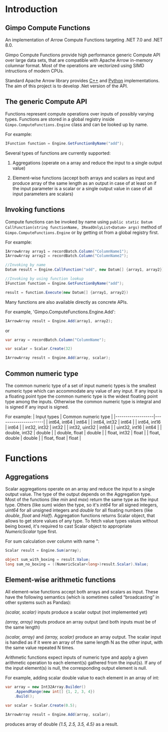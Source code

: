 # Introduction

## Gimpo Compute Functions

An implementation of Arrow Compute Functions targeting .NET 7.0 and .NET 8.0.

Gimpo Compute Functions provide high performance generic Compute API over large data sets, that are compatible with Apache Arrow in-memory columnar format. Most of the operations are vectorized using SIMD intructions of modern CPUs. 

Standard Apache Arrow library provides [C++](https://arrow.apache.org/docs/cpp/compute.html) and [Python](https://arrow.apache.org/docs/python/compute.html) implementations. The aim of this project is to develop .Net version of the API. 


## The generic Compute API
Functions represent compute operations over inputs of possibly varying types. 
Functions are stored in a global registry inside `Gimpo.ComputeFunctions.Engine` class and can be looked up by name.

For example:
```C#
IFunction function = Engine.GetFunctionByName("add");
```

Several types of functions are currently supported:

1. Aggregations (operate on a array and reduce the input to a single output value)

2. Element-wise functions (accept both arrays and scalars as input and produce array of the same length as an output in case of at least on if the input parameter is a scalar or a single output value in case of all input parameters are scalars)

## Invoking functions

Compute functions can be invoked by name using `public static Datum CallFunction(string functionName, IReadOnlyList<Datum> args)` method of `Gimpo.ComputeFunctions.Engine` or by getting ot from a global registry first.

For example:
```C#
IArrowArray array1 = recordBatch.Column("ColumnName1");
IArrowArray array2 = recordBatch.Column("ColumnName2");

//Invoking by name
Datum result = Engine.CallFunction("add", new Datum[] {array1, array2});

//Invoking by using function lookup
IFunction function = Engine.GetFunctionByName("add");

result = function.Execute(new Datum[] {array1, array2})
```

Many functions are also available directly as concrete APIs. 

For example, 'Gimpo.ComputeFunctions.Engine.Add':
```C#
IArrowArray result = Engine.Add(array1, array2);
```
or
```C#
var array = recordBatch.Column("ColumnName");

var scalar = Scalar.Create(32)

IArrowArray result = Engine.Add(array, scalar);
```

## Common numeric type

The common numeric type of a set of input numeric types is the smallest numeric type which can accommodate any value of any input. If any input is a floating point type the common numeric type is the widest floating point type among the inputs. Otherwise the common numeric type is integral and is signed if any input is signed. 

For example:
| Input types       | Common numeric type  |
|-------------------|----------------------|
| int64, int64      | int64                |
| int64, int32      | int64                |
| int64, int16      | int64                |
| int32, int32      | int32                |
| int32, uint32     | int64                |
| uint32, int16     | int64                |
| double, int32     | double               |
| double, float     | double               |
| float,  int32     | float                |
| float, double     | double               |
| float, float      | float                |

# Functions

## Aggregations

Scalar aggregations operate on an array and reduce the input to a single output value. The type of the output depends on the Aggregation type. Most of the functions (like *min* and *max*) return the same type as the input type. Others (like *sum*) widen the type, so it's *int64* for all signed integers, *uint64* for all unsigned integers and *double* for all floating numbers (like *double*, *float* and *Half*). Aggregation functions returns Scalar object, that allows to get store values of any type. To fetch value types values without being boxed, it's required to cast Scalar object to appropriate *NumericScalar<T>* type first.

For sum calculation over column with name ":
```C#
Scalar result = Engine.Sum(array);

object sum_with_boxing = result.Value;
long sum_no_boxing = ((NumericScalar<long>)result.Scalar).Value;
```

## Element-wise arithmetic functions

All element-wise functions accept both arrays and scalars as input. These have the following semantics (which is sometimes called “broadcasting” in other systems such as Pandas):

*(scalar, scalar)* inputs produce a scalar output (not implemented yet)

*(array, array)* inputs produce an array output (and both inputs must be of the same length)

*(scalar, array)* and *(array, scalar)* produce an array output. The scalar input is handled as if it were an array of the same length N as the other input, with the same value repeated N times.

Arithmetic functions expect inputs of numeric type and apply a given arithmetic operation to each element(s) gathered from the input(s). If any of the input element(s) is null, the corresponding output element is null.

For example, adding scalar double value to each element in an array of int: 

```C#
var array = new Int32Array.Builder()
    .AppendRange(new int[] {1, 2, 3, 4})
    .Build();

var scalar = Scalar.Create(0.5);

IArrowArray result = Engine.Add(array, scalar);
```

produces array of double *{1.5, 2.5, 3.5, 4.5}* as a result.